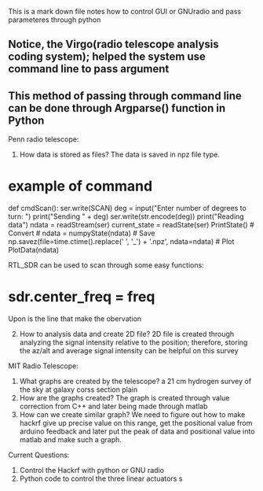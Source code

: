 This is a mark down file notes how to control GUI or GNUradio and pass parameteres through python
## Notice, the Virgo(radio telescope analysis coding system); helped the system use command line to pass argument
## This method of passing through command line can be done through Argparse() function in Python

Penn radio telescope:
1. How data is stored as files?
The data is saved in npz file type. 
# example of command
def cmdScan():
    ser.write(SCAN)
    deg = input("Enter number of degrees to turn: ")
    print("Sending " + deg)
    ser.write(str.encode(deg))
    print("Reading data")
    ndata = readStream(ser)
    current_state = readState(ser)
    PrintState()
    # Convert
    # ndata = numpyState(ndata)
    # Save
    np.savez(file=time.ctime().replace(' ', '_') + '.npz',
             ndata=ndata)
    # Plot
    PlotData(ndata)

RTL_SDR can be used to scan through some easy functions: 
# sdr.center_freq = freq
Upon is the line that make the obervation

2. How to analysis data and create 2D file?
2D file is created through analyzing the signal intensity relative to the position;
therefore, storing the az/alt and average signal intensity can be helpful on this survey

MIT Radio Telescope:
1. What graphs are created by the telescope?
a 21 cm hydrogen survey of the sky at galaxy corss section plain
2. How are the graphs created?
The graph is created through value correction from C++ and later being made through matlab
3. How can we create similar graph?
We need to figure out how to make hackrf give up precise value on this range, get the positional value from arduino feedback
and later put the peak of data and positional value into matlab and make such a graph.

Current Questions:
1. Control the Hackrf with python or GNU radio
2. Python code to control the three linear actuators
s